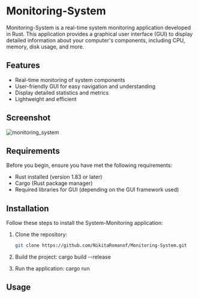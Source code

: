 # Monitoring-System

Monitoring-System is a real-time system monitoring application developed in Rust. This application provides a graphical user interface (GUI) to display detailed information about your computer's components, including CPU, memory, disk usage, and more.

## Features

- Real-time monitoring of system components
- User-friendly GUI for easy navigation and understanding
- Display detailed statistics and metrics
- Lightweight and efficient

## Screenshot

![monitoring_system](https://github.com/user-attachments/assets/27446491-ab6c-4735-a19d-81d9e1a5f136)

## Requirements

Before you begin, ensure you have met the following requirements:

- Rust installed (version 1.83 or later)
- Cargo (Rust package manager)
- Required libraries for GUI (depending on the GUI framework used)

## Installation

Follow these steps to install the System-Monitoring application:

1. Clone the repository:

   ```bash
   git clone https://github.com/NikitaRomanof/Monitoring-System.git

2. Build the project:
   cargo build --release
   
3. Run the application:
   cargo run

## Usage

